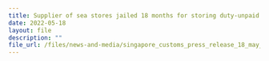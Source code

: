 ```yaml
---
title: Supplier of sea stores jailed 18 months for storing duty-unpaid cigarettes and fraudulent evasion of duty and GST
date: 2022-05-18
layout: file
description: ""
file_url: /files/news-and-media/singapore_customs_press_release_18_may_final.pdf
---
```

